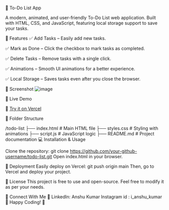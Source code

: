 📝 To-Do List App

A modern, animated, and user-friendly To-Do List web application. Built with HTML, CSS, and JavaScript, featuring local storage support to save your tasks.


🚀 Features
✅ Add Tasks – Easily add new tasks.

✅ Mark as Done – Click the checkbox to mark tasks as completed.

✅ Delete Tasks – Remove tasks with a single click.

✅ Animations – Smooth UI animations for a better experience.

✅ Local Storage – Saves tasks even after you close the browser.

📸 Screenshot
![image](https://github.com/user-attachments/assets/70c838d8-4113-4cda-9110-3d7cb05b8d8f)

📌 Live Demo

🔗 [Try it on Vercel](https://to-do-list-coral-tau.vercel.app/)

📂 Folder Structure

/todo-list
   ├── index.html         # Main HTML file
   ├── styles.css         # Styling with animations
   ├── script.js          # JavaScript logic
   ├── README.md          # Project documentation
💻 Installation & Usage

Clone the repository:
git clone https://github.com/your-github-username/todo-list.git
Open index.html in your browser.

🚀 Deployment
Easily deploy on Vercel:
git push origin main
Then, go to Vercel and deploy your project.

📜 License
This project is free to use and open-source. Feel free to modify it as per your needs.

🙌 Connect With Me
💼 LinkedIn: Anshu Kumar
Instagram id : i_anshu_kumar
🎉 Happy Coding! 🚀
